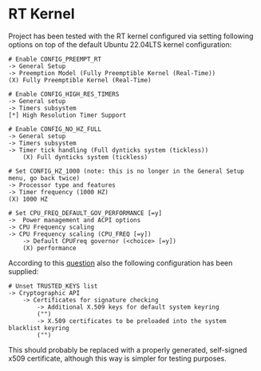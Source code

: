 # RT Kernel

Project has been tested with the RT kernel configured via setting following options on top of the default Ubuntu 22.04LTS kernel configuration:

    # Enable CONFIG_PREEMPT_RT
    -> General Setup
    -> Preemption Model (Fully Preemptible Kernel (Real-Time))
    (X) Fully Preemptible Kernel (Real-Time)

    # Enable CONFIG_HIGH_RES_TIMERS
    -> General setup
    -> Timers subsystem
    [*] High Resolution Timer Support

    # Enable CONFIG_NO_HZ_FULL
    -> General setup
    -> Timers subsystem
    -> Timer tick handling (Full dynticks system (tickless))
        (X) Full dynticks system (tickless)

    # Set CONFIG_HZ_1000 (note: this is no longer in the General Setup menu, go back twice)
    -> Processor type and features
    -> Timer frequency (1000 HZ)
    (X) 1000 HZ

    # Set CPU_FREQ_DEFAULT_GOV_PERFORMANCE [=y]
    ->  Power management and ACPI options
    -> CPU Frequency scaling
    -> CPU Frequency scaling (CPU_FREQ [=y])
        -> Default CPUFreq governor (<choice> [=y])
        (X) performance

According to this [question](https://askubuntu.com/questions/1329538/compiling-the-kernel-5-11-11) also the following configuration has been supplied:

    # Unset TRUSTED_KEYS list
    -> Cryptographic API
        -> Certificates for signature checking
            -> Additional X.509 keys for default system keyring
            ("")
            -> X.509 certificates to be preloaded into the system blacklist keyring
            ("")

This should probably be replaced with a properly generated, self-signed x509 certificate, although this way is simpler for testing purposes.
